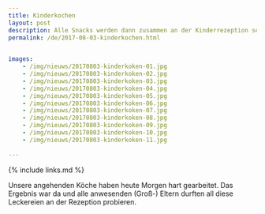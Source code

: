 ```yaml
---
title: Kinderkochen
layout: post
description: Alle Snacks werden dann zusammen an der Kinderrezeption serviert
permalink: /de/2017-08-03-kinderkochen.html

    
images: 
    - /img/nieuws/20170803-kinderkoken-01.jpg
    - /img/nieuws/20170803-kinderkoken-02.jpg
    - /img/nieuws/20170803-kinderkoken-03.jpg
    - /img/nieuws/20170803-kinderkoken-04.jpg
    - /img/nieuws/20170803-kinderkoken-05.jpg
    - /img/nieuws/20170803-kinderkoken-06.jpg
    - /img/nieuws/20170803-kinderkoken-07.jpg
    - /img/nieuws/20170803-kinderkoken-08.jpg
    - /img/nieuws/20170803-kinderkoken-09.jpg
    - /img/nieuws/20170803-kinderkoken-10.jpg
    - /img/nieuws/20170803-kinderkoken-11.jpg
    
---
```


{% include links.md %}

Unsere angehenden Köche haben heute Morgen hart gearbeitet. Das Ergebnis war da und alle anwesenden (Groß-) Eltern durften all diese Leckereien an der Rezeption probieren.


